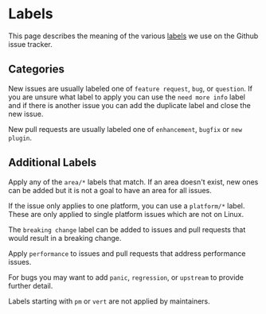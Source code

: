 # Labels

This page describes the meaning of the various
[labels](https://github.com/influxdata/telegraf/labels) we use on the Github
issue tracker.

## Categories

New issues are usually labeled one of `feature request`, `bug`, or `question`.
If you are unsure what label to apply you can use the `need more info` label
and if there is another issue you can add the duplicate label and close the
new issue.

New pull requests are usually labeled one of `enhancement`, `bugfix` or `new
plugin`.

## Additional Labels

Apply any of the `area/*` labels that match.  If an area doesn't exist, new
ones can be added but it is not a goal to have an area for all issues.

If the issue only applies to one platform, you can use a `platform/*` label.
These are only applied to single platform issues which are not on Linux.

The `breaking change` label can be added to issues and pull requests that
would result in a breaking change.

Apply `performance` to issues and pull requests that address performance
issues.

For bugs you may want to add `panic`, `regression`, or `upstream` to provide
further detail.

Labels starting with `pm` or `vert` are not applied by maintainers.
